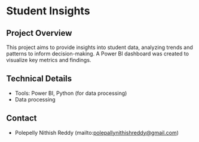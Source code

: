 # Student Insights

## Project Overview
This project aims to provide insights into student data, analyzing trends and patterns to inform decision-making. A Power BI dashboard was created to visualize key metrics and findings.
## Technical Details
- Tools: Power BI, Python (for data processing)
- Data processing
## Contact
- Polepelly Nithish Reddy (mailto:polepallynithishreddy@gmail.com)


